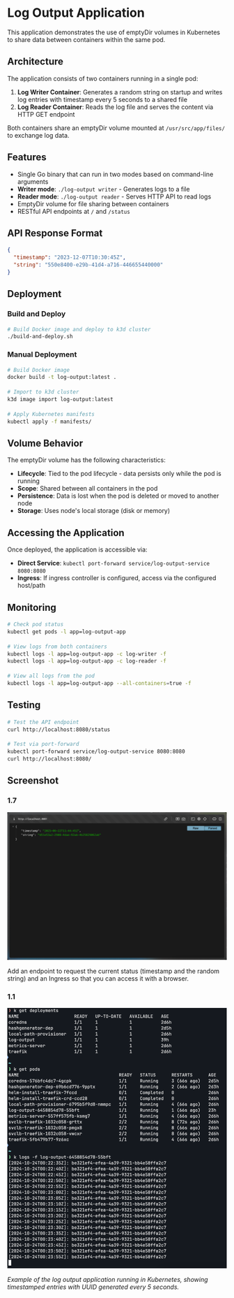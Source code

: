 # Log Output Application

This application demonstrates the use of emptyDir volumes in Kubernetes to share data between containers within the same pod.

## Architecture

The application consists of two containers running in a single pod:

1. **Log Writer Container**: Generates a random string on startup and writes log entries with timestamp every 5 seconds to a shared file
2. **Log Reader Container**: Reads the log file and serves the content via HTTP GET endpoint

Both containers share an emptyDir volume mounted at `/usr/src/app/files/` to exchange log data.

## Features

- Single Go binary that can run in two modes based on command-line arguments
- **Writer mode**: `./log-output writer` - Generates logs to a file
- **Reader mode**: `./log-output reader` - Serves HTTP API to read logs
- EmptyDir volume for file sharing between containers
- RESTful API endpoints at `/` and `/status`

## API Response Format

```json
{
  "timestamp": "2023-12-07T10:30:45Z",
  "string": "550e8400-e29b-41d4-a716-446655440000"
}
```

## Deployment

### Build and Deploy

```bash
# Build Docker image and deploy to k3d cluster
./build-and-deploy.sh
```

### Manual Deployment

```bash
# Build Docker image
docker build -t log-output:latest .

# Import to k3d cluster
k3d image import log-output:latest

# Apply Kubernetes manifests
kubectl apply -f manifests/
```

## Volume Behavior

The emptyDir volume has the following characteristics:

- **Lifecycle**: Tied to the pod lifecycle - data persists only while the pod is running
- **Scope**: Shared between all containers in the pod
- **Persistence**: Data is lost when the pod is deleted or moved to another node
- **Storage**: Uses node's local storage (disk or memory)

## Accessing the Application

Once deployed, the application is accessible via:

- **Direct Service**: `kubectl port-forward service/log-output-service 8080:8080`
- **Ingress**: If ingress controller is configured, access via the configured host/path

## Monitoring

```bash
# Check pod status
kubectl get pods -l app=log-output-app

# View logs from both containers
kubectl logs -l app=log-output-app -c log-writer -f
kubectl logs -l app=log-output-app -c log-reader -f

# View all logs from the pod
kubectl logs -l app=log-output-app --all-containers=true -f
```

## Testing

```bash
# Test the API endpoint
curl http://localhost:8080/status

# Test via port-forward
kubectl port-forward service/log-output-service 8080:8080
curl http://localhost:8080/
```

## Screenshot

### 1.7

![LogOutput App 1.7 Screenshot](./screenshots/1.7.png)

Add an endpoint to request the current status (timestamp and the random string) and an Ingress so that you can access it with a browser.

### 1.1

![Application Output](./screenshots/1.1.png)

_Example of the log output application running in Kubernetes, showing timestamped entries with UUID generated every 5 seconds._
